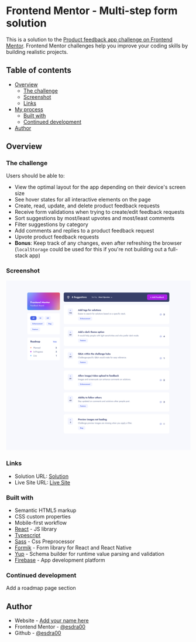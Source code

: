 # Frontend Mentor - Multi-step form solution

This is a solution to the [Product feedback app challenge on Frontend Mentor](https://www.frontendmentor.io/challenges/product-feedback-app-wbvUYqjR6). Frontend Mentor challenges help you improve your coding skills by building realistic projects.

## Table of contents

-    [Overview](#overview)
     -    [The challenge](#the-challenge)
     -    [Screenshot](#screenshot)
     -    [Links](#links)
-    [My process](#my-process)
     -    [Built with](#built-with)
     -    [Continued development](#continued-development)
-    [Author](#author)

## Overview

### The challenge

Users should be able to:

-    View the optimal layout for the app depending on their device's screen size
-    See hover states for all interactive elements on the page
-    Create, read, update, and delete product feedback requests
-    Receive form validations when trying to create/edit feedback requests
-    Sort suggestions by most/least upvotes and most/least comments
-    Filter suggestions by category
-    Add comments and replies to a product feedback request
-    Upvote product feedback requests
-    **Bonus**: Keep track of any changes, even after refreshing the browser (`localStorage` could be used for this if you're not building out a full-stack app)

### Screenshot

![](./screenshot.png)

### Links

-    Solution URL: [Solution](https://github.com/esdra00/Explorer-Product-Feedback-React-Ts)
-    Live Site URL: [Live Site](https://esdra00.github.io/Explorer-Product-Feedback-React-Ts/)

### Built with

-    Semantic HTML5 markup
-    CSS custom properties
-    Mobile-first workflow
-    [React](https://reactjs.org/) - JS library
-    [Typescript](https://www.typescriptlang.org)
-    [Sass](https://sass-lang.com) - Css Preprocessor
-    [Formik](https://formik.org) - Form library for React and React Native
-    [Yup](https://github.com/jquense/yup) - Schema builder for runtime value parsing and validation
-    [Firebase](https://firebase.google.com) - App development platform 

### Continued development

Add a roadmap page section

## Author

-    Website - [Add your name here](https://www.your-site.com)
-    Frontend Mentor - [@esdra00](https://www.frontendmentor.io/profile/esdra00)
-    Github - [@esdra00](https://github.com/esdra00)


